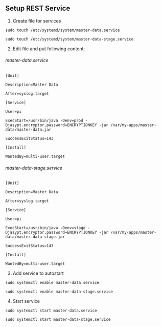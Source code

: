 ## Setup REST Service

1. Create file for services

`sudo touch /etc/systemd/system/master-data.service`

`sudo touch /etc/systemd/system/master-data-stage.service`

2. Edit file and put following content:

###### master-data.service

`[Unit]`

`Description=Master Data`

`After=syslog.target`


`[Service]`

`User=pi`

`ExecStart=/usr/bin/java -Denv=prod -Djasypt.encryptor.password=ENCRYPTIONKEY -jar /var/my-apps/master-data/master-data.jar`

`SuccessExitStatus=143`

`[Install]`

`WantedBy=multi-user.target`

###### master-data-stage.service

`[Unit]`

`Description=Master Data`

`After=syslog.target`

`[Service]`

`User=pi`

`ExecStart=/usr/bin/java -Denv=stage -Djasypt.encryptor.password=ENCRYPTIONKEY -jar /var/my-apps/master-data/master-data-stage.jar`

`SuccessExitStatus=143`

`[Install]`

`WantedBy=multi-user.target`

3. Add service to autostart

`sudo systemctl enable master-data.service`

`sudo systemctl enable master-data-stage.service`

4. Start service

`sudo systemctl start master-data.service`

`sudo systemctl start master-data-stage.service`

